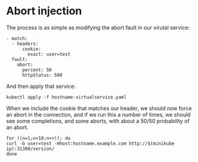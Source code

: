 # Abort injection

The process is as simple as modifying the abort fault in our virutal service:
```
- match:
  - headers:
      cookie:
        exact: user=test
  fault:
    abort:
      percent: 50
      httpStatus: 500
```

And then apply that service:
```
kubectl apply -f hostname-virtualservice.yaml
```

When we include the cookie that matches our header, we should now force an abort in the connection, and if we run this a number of times, we should see some completions, and some aborts, with about a 50/50 probability of an abort.
```
for ((n=1;n<10;n++)); do
curl -b user=test -Hhost:hostname.example.com http://$(minikube ip):31380/version/
done
```
